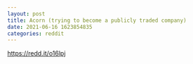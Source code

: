 ```yaml
--- 
layout: post 
title: Acorn (trying to become a publicly traded company) 
date: 2021-06-16 1623854835 
categories: reddit 
--- 
```

https://redd.it/o16lpj